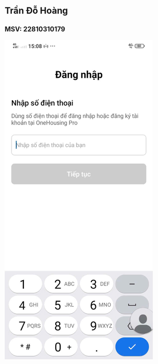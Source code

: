 # Trần Đỗ Hoàng
## MSV: 22810310179
### ![Hình ảnh mẫu](z6208705020142_affbb9d6de811d267082f1aacb231bb5.jpg "Tiêu đề tùy chọn")

